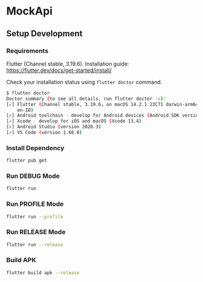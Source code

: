 
# MockApi

## Setup Development

### Requirements

Flutter (Channel stable, 3.19.6). Installation guide: https://flutter.dev/docs/get-started/install/

Check your installation status using `flutter doctor` command.

```bash  
$ flutter doctor  
Doctor summary (to see all details, run flutter doctor -v):  
[✓] Flutter (Channel stable, 3.19.6, on macOS 14.2.1 23C71 darwin-arm64, locale
    en-ID)
[✓] Android toolchain - develop for Android devices (Android SDK version 32.0.0)  
[✓] Xcode - develop for iOS and macOS (Xcode 13.4)  
[✓] Android Studio (version 2020.3)  
[✓] VS Code (version 1.68.0)    
```  

### Install Dependency

```bash
flutter pub get
```

### Run DEBUG Mode

```bash
flutter run
```

### Run PROFILE Mode

```bash
flutter run --profile
```

### Run RELEASE Mode

```bash
flutter run --release 
```

### Build APK

```bash
flutter build apk --release 
